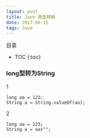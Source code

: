 ```yaml
---
layout: post
title: Jave 类型转换
date: 2017-06-15
tags: Jave 
---
```


目录

* TOC 
{:toc}

### long型转为String

1  
```
long aa = 123;
String a = String.valueOf(aa);
```

2
```
long aa = 123;
String a = aa+"";
```
